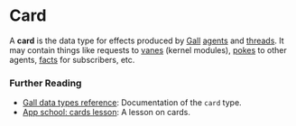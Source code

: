 # Card

A **card** is the data type for effects produced by
[Gall](gall.md) [agents](agent.md) and
[threads](thread.md). It may contain things like requests to
[vanes](vane.md) (kernel modules),
[pokes](poke.md) to other agents,
[facts](fact.md) for subscribers, etc.

### Further Reading

- [Gall data types reference](../system/kernel/gall/reference/data-types.md#cardagent): Documentation of the `card` type.
- [App school: cards lesson](../courses/app-school/5-cards.md): A lesson on cards.
